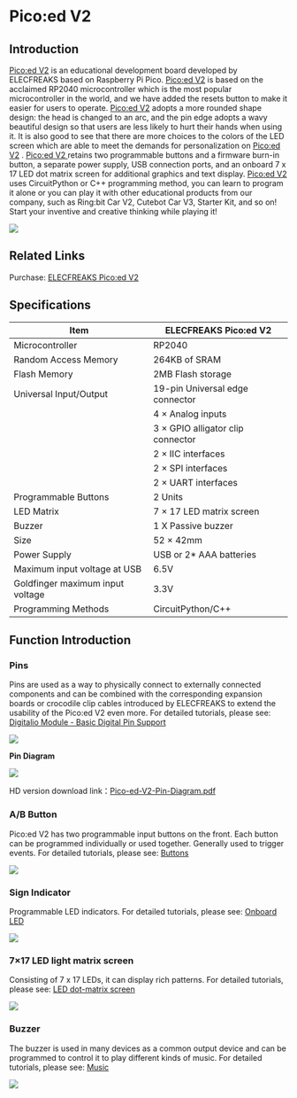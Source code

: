 # Pico:ed V2

## Introduction
[Pico:ed V2](https://shop.elecfreaks.com/products/elecfreaks-pico-ed-v2?_pos=2&_sid=2a999fcf2&_ss=r) is an educational development board developed by ELECFREAKS based on Raspberry Pi Pico. [Pico:ed V2](https://shop.elecfreaks.com/products/elecfreaks-pico-ed-v2?_pos=2&_sid=2a999fcf2&_ss=r)  is based on the acclaimed RP2040 microcontroller which is the most popular microcontroller in the world, and we have added the resets button to make it easier for users to operate. [Pico:ed V2](https://shop.elecfreaks.com/products/elecfreaks-pico-ed-v2?_pos=2&_sid=2a999fcf2&_ss=r)  adopts a more rounded shape design: the head is changed to an arc, and the pin edge adopts a wavy beautiful design so that users are less likely to hurt their hands when using it. It is also good to see that there are more choices to the colors of the LED screen which are able to meet the demands for personalization on [Pico:ed V2](https://shop.elecfreaks.com/products/elecfreaks-pico-ed-v2?_pos=2&_sid=2a999fcf2&_ss=r) .
[Pico:ed V2 ](https://shop.elecfreaks.com/products/elecfreaks-pico-ed-v2?_pos=2&_sid=2a999fcf2&_ss=r) retains two programmable buttons and a firmware burn-in button, a separate power supply, USB connection ports, and an onboard 7 x 17 LED dot matrix screen for additional graphics and text display. [Pico:ed V2](https://shop.elecfreaks.com/products/elecfreaks-pico-ed-v2?_pos=2&_sid=2a999fcf2&_ss=r) uses CircuitPython or C++ programming method, you can learn to program it alone or you can play it with other educational products from our company, such as Ring:bit Car V2, Cutebot Car V3, Starter Kit, and so on! Start your inventive and creative thinking while playing it! 

![](./images/Pico-ed-V2-01.png)

## Related Links

Purchase: [ELECFREAKS Pico:ed V2](https://shop.elecfreaks.com/products/elecfreaks-pico-ed-v2?_pos=2&_sid=2a999fcf2&_ss=r)

## Specifications

| Item                   | ELECFREAKS Pico:ed V2             |
| ---------------------- | --------------------------------- |
| Microcontroller        | RP2040                            |
| Random Access Memory   | 264KB of SRAM                     |
| Flash  Memory          | 2MB Flash storage                 |
| Universal Input/Output | 19-pin Universal edge connector   |
|                        | 4 × Analog inputs                 |
|                        | 3 × GPIO alligator clip connector |
|                        | 2 × IIC interfaces                |
|                        | 2 × SPI interfaces                |
|                        | 2 × UART interfaces               |
| Programmable Buttons   | 2 Units                           |
| LED Matrix             | 7 × 17 LED matrix screen          |
| Buzzer                 | 1 X Passive buzzer                |
| Size                   | 52 × 42mm                         |
| Power Supply           | USB or 2* AAA batteries           |
| Maximum input voltage at USB | 6.5V                |
| Goldfinger maximum input voltage | 3.3V                |
| Programming Methods    | CircuitPython/C++                 |

## Function Introduction

### Pins

Pins are used as a way to physically connect to externally connected components and can be combined with the corresponding expansion boards or crocodile clip cables introduced by ELECFREAKS to extend the usability of the Pico:ed V2 even more.
For detailed tutorials, please see: [Digitalio Module - Basic Digital Pin Support](http://www.elecfreaks.com/learn-en/pico-ed/digitalio-module-basic-digital-pin-support.html)

![](./images/Pico-ed-V2-02.png)

**Pin Diagram**

![](./images/Pico-ed-V2-Pin-Diagram.png)

HD version download link：[Pico-ed-V2-Pin-Diagram.pdf](https://github.com/elecfreaks/learn-en/raw/master/pico-ed/file/Pico-ed-V2-Pin-Diagram.pdf)


### A/B Button

Pico:ed V2 has two programmable input buttons on the front. Each button can be programmed individually or used together. Generally used to trigger events.
For detailed tutorials, please see: [Buttons](http://www.elecfreaks.com/learn-en/pico-ed/buttons.html)

![](./images/Pico-ed-V2-03.png)

### Sign Indicator

Programmable LED indicators.
For detailed tutorials, please see: [Onboard LED](http://www.elecfreaks.com/learn-en/pico-ed/onboard-led.html)

![](./images/Pico-ed-V2-04.png)

### 7×17 LED light matrix screen

Consisting of 7 x 17 LEDs, it can display rich patterns.
For detailed tutorials, please see: [LED dot-matrix screen](http://www.elecfreaks.com/learn-en/pico-ed/led-dot-matrix-screen.html)

![](./images/Pico-ed-V2-05.png)

### Buzzer

The buzzer is used in many devices as a common output device and can be programmed to control it to play different kinds of music.
For detailed tutorials, please see: [Music](http://www.elecfreaks.com/learn-en/pico-ed/music.html)

![](./images/Pico-ed-V2-06.png)







